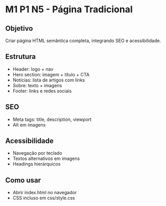 # M1 P1 N5 - Página Tradicional

## Objetivo

Criar página HTML semântica completa, integrando SEO e acessibilidade.

## Estrutura

- Header: logo + nav
- Hero section: imagem + título + CTA
- Notícias: lista de artigos com links
- Sobre: texto + imagens
- Footer: links e redes sociais

## SEO

- Meta tags: title, description, viewport
- Alt em imagens

## Acessibilidade

- Navegação por teclado
- Textos alternativos em imagens
- Headings hierárquicos

## Como usar

- Abrir index.html no navegador
- CSS incluso em css/style.css
